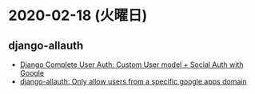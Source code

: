# 2020-02-18 (火曜日)

## django-allauth

- [Django Complete User Auth: Custom User model + Social Auth with Google](https://wsvincent.com/django-allauth-tutorial-custom-user-model/)
- [django-allauth: Only allow users from a specific google apps domain](https://stackoverflow.com/questions/19113623/django-allauth-only-allow-users-from-a-specific-google-apps-domain?rq=1)
